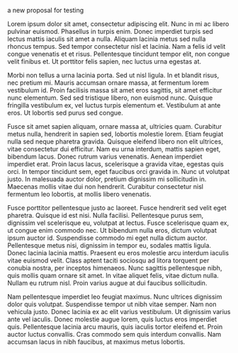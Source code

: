 a new proposal for testing



Lorem ipsum dolor sit amet, consectetur adipiscing elit. Nunc in mi ac libero pulvinar euismod. Phasellus in turpis enim. Donec imperdiet turpis sed lectus mattis iaculis sit amet a nulla. Aliquam lacinia metus sed nulla rhoncus tempus. Sed tempor consectetur nisl et lacinia. Nam a felis id velit congue venenatis et et risus. Pellentesque tincidunt tempor elit, non congue velit finibus et. Ut porttitor felis sapien, nec luctus urna egestas at.

Morbi non tellus a urna lacinia porta. Sed ut nisl ligula. In et blandit risus, nec pretium mi. Mauris accumsan ornare massa, at fermentum lorem vestibulum id. Proin facilisis massa sit amet eros sagittis, sit amet efficitur nunc elementum. Sed sed tristique libero, non euismod nunc. Quisque fringilla vestibulum ex, vel luctus turpis elementum et. Vestibulum at ante eros. Ut lobortis sed purus sed congue.

Fusce sit amet sapien aliquam, ornare massa at, ultricies quam. Curabitur metus nulla, hendrerit in sapien sed, lobortis molestie lorem. Etiam feugiat nulla sed neque pharetra gravida. Quisque eleifend libero non elit ultrices, vitae consectetur dui efficitur. Nam eu urna interdum, mattis sapien eget, bibendum lacus. Donec rutrum varius venenatis. Aenean imperdiet imperdiet erat. Proin lacus lacus, scelerisque a gravida vitae, egestas quis orci. In tempor tincidunt sem, eget faucibus orci gravida in. Nunc ut volutpat justo. In malesuada auctor dolor, pretium dignissim mi sollicitudin in. Maecenas mollis vitae dui non hendrerit. Curabitur consectetur nisl fermentum leo lobortis, at mollis libero venenatis.

Fusce porttitor pellentesque justo ac laoreet. Fusce hendrerit sed velit eget pharetra. Quisque id est nisi. Nulla facilisi. Pellentesque purus sem, dignissim vel scelerisque eu, volutpat at lectus. Fusce scelerisque quam ex, ut congue enim commodo nec. Ut bibendum nulla eros, dictum volutpat ipsum auctor id. Suspendisse commodo mi eget nulla dictum auctor. Pellentesque metus nisi, dignissim in tempor eu, sodales mattis ligula. Donec lacinia lacinia mattis. Praesent eu eros molestie arcu interdum iaculis vitae euismod velit. Class aptent taciti sociosqu ad litora torquent per conubia nostra, per inceptos himenaeos. Nunc sagittis pellentesque nibh, quis mollis quam ornare sit amet. In vitae aliquet felis, vitae dictum nulla. Nullam eu rutrum nisl. Proin varius augue at dui faucibus sollicitudin.

Nam pellentesque imperdiet leo feugiat maximus. Nunc ultrices dignissim dolor quis volutpat. Suspendisse tempor ut nibh vitae semper. Nam non vehicula justo. Donec lacinia ex ac elit varius vestibulum. Ut dignissim varius ante vel iaculis. Donec molestie augue lorem, quis luctus eros imperdiet quis. Pellentesque lacinia arcu mauris, quis iaculis tortor eleifend et. Proin auctor luctus convallis. Cras commodo sem quis interdum convallis. Nam accumsan lacus in nibh faucibus, at maximus metus lobortis. 